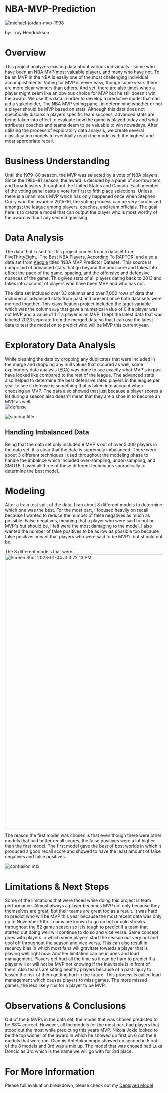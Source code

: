 # NBA-MVP-Prediction

![michael-jordan-mvp-1998](https://user-images.githubusercontent.com/113871039/210287850-a40ad38f-1b1c-42d6-a624-4d82cb120547.jpeg)



by: Troy Hendrickson

# Overview 
This project analyzes existing data about various individuals - some who have been an NBA MVP(most valuable player), and many who have not. To be an MVP in the NBA is easily one of the most challenging individual accomplishments. Voting for MVP is never easy, though some years there are more clear winners than others. And yet, there are also times when a player might seem like an obvious choice for MVP but he still doesn’t win the award.  We use this data in order to develop a predictive model that can aid a stakeholder, The NBA MVP voting panel, in determining whether or not a player should be MVP based on stats. Although this data does not specifically discuss a players specific team success, advanced stats are being taken into effect to evaluate how the game is played today and what attributes coaches and teams deem to be valuable to win nowadays. After utilizing the process of exploratory data analysis, we create several classification models to eventually reach the model with the highest and most appropriate recall.

# Business Understanding
Until the 1979–80 season, the MVP was selected by a vote of NBA players. Since the 1980–81 season, the award is decided by a panel of sportswriters and broadcasters throughout the United States and Canada. Each member of the voting panel casts a vote for first to fifth place selections. Unless there is a unanimous MVP which has only happened once when Stephen Curry won the award in 2015-16, the voting process can be very scrutinized amongst the league among players, coaches, and team officials. The goal here is to create a model that can output the player who is most worthy of the award without any second guessing. 

# Data Analysis
The data that I used for this project comes from a dataset from [FiveThirtyEight](https://data.fivethirtyeight.com/), 'The Best NBA Players, According To RAPTOR' and also a data set from [Kaggle](https://www.kaggle.com/datasets/ryanrabbott/nba-mvp-predictor-dataset?select=NBA_MVP_Predictor_Dataset_2023_November_10th.csv) titled 'NBA MVP Predictor Dataset'. This source is comprised of advanced stats that go beyond the box score and takes into effect the pace of the game, spacing, and the offensive and defensive nuances of the game. This gives stats of all players dating back to 2013 and takes into account of players who have been MVP and who has not. 

The data set included over 33 columns and over 7,000 rows of data that included all advanced stats from past and present once both data sets were merged together. This classification project included the taget variable which was the column `mvp` that gave a numerical value of 0 if a player was not MVP and a value of 1 if a player is an MVP. I kept the latest data that was labeled 2023 seperate from the merged data so that I can use the latest data to test the model on to predict who will be MVP this current year. 


# Exploratory Data Analysis
While cleaning the data by dropping any duplicates that were included in the merge and dropping any null values that occured as well, some exploratory data analysis (EDA) was done to see exactly what MVP's in past have looked like compared to the rest of the league. The advanced stats also helped to determine the best defensive rated players in the league per year to see if defense is something that is taken into account when choosing an MVP. The data also showed that just because a player scores a lot during a season also doesn't mean that they are a shoe in to become an MVP as well.  
![defense](https://user-images.githubusercontent.com/113871039/210636557-b095e813-78da-4d91-b38d-4a3ff6ed5aa8.png)

![scoring title](https://user-images.githubusercontent.com/113871039/210636708-363626e1-3ad4-472d-aadf-31438a70afa9.png)

## Handling Imbalanced Data
Being that the data set only included 9 MVP's out of over 5,000 players in the data set, it is clear that the data is supremely imbalanced. There were about 3 different techniques I used throughout the modeling phase to handle the imbalnce which included over-sampling, under-sampling, and SMOTE. I used all three of these different techniques sporadically to determine the best model. 

# Modeling
After a train test split of the data, I ran about 8 different models to determine which one was the best. For the most part, I focused heavily on recall because I wanted to reduce the number of false negatives as much as possible. False negatives, meaning that a player who were said to not be MVP's but should be, I felt were the most damaging to the model. I also wanted the number of false positives to be as low as possible too because false positives meant that players who were said to be MVP's but should not be. 

The 8 different models that were: 
<img width="877" alt="Screen Shot 2023-01-04 at 3 22 13 PM" src="https://user-images.githubusercontent.com/113871039/210643176-37dd9829-892a-4f9f-9da1-4d4a0a86c518.png">

The reason the first model was chosen is that even though there were other models that had better recall scores, the false positives were a lot higher than the first model. The first model gave the best of bost worlds in which it produced a good recall score and showed to have the least amount of false negatives and false positives. 

![confusion mtx](https://user-images.githubusercontent.com/113871039/210649888-e84e1ba2-7475-4fda-a7a1-893e5e79e928.png)


# Limitations & Next Steps
Some of the limitations that were faced while doing this project is team performance. Almost always a player becomes MVP not only because they themselves are great, but their teams are great too as a result. It was hard to predict who will be MVP this year because the most recent data was only up to November 10th. Teams are known to go on hot or cold streaks throughout the 82 game season so it is tough to predict if a team that started out doing well will continue to do so and vice versa. Same concept goes with players in which some players start the season out very hot and cool off throughout the season and vice versa. This can also result in recency bias in which most fans will gravitate towards a player that is playing well right now. 
Another limitation can be injuries and load management. Players get hurt all the time so it can be hard to predict if a player will or will not be MVP not knowing if the inevitable is in front of them. Also teams are sitting healthy players because of a past injury to lessen the risk of them getting hurt in the future. This process is called load management which causes players to miss games. The more missed games, the less likely it is for a player to be MVP. 

# Observations & Conclusions
Out of the 9 MVPs in the data set, the model that was chosen predicted to be 88% correct. However, all the models for the most part had players that stood out the most while predicting this years MVP. Nikola Jokic looked to be the top winner of the award in which he showed up first on 6 out the 8 models that were ran. Giannis Antetokounmpo showed up second in 5 out of the 8 models and 3rd was a mix up. The model that was chosed had Luka Doncic as 3rd which is the name we will go with for 3rd place.

# For More Information

Please full evaluation breakdown, please check out my [Deployed Model](https://tkhendrix22-nba-mvp-prediction-streamlit-4s7b44.streamlit.app/)
